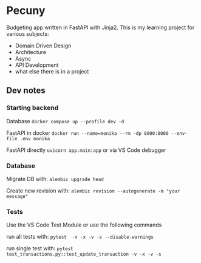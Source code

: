 # Pecuny
Budgeting app written in FastAPI with Jinja2. 
This is my learning project for various subjects:

- Domain Driven Design
- Architecture
- Async
- API Development
- what else there is in a project

## Dev notes

### Starting backend 

Database
`docker compose up --profile dev -d `

FastAPI in docker
`docker run --name=monika --rm -dp 8000:8000 --env-file .env monika`

FastAPI directly
`uvicorn app.main:app` or via VS Code debugger

### Database

Migrate DB with:
`alembic upgrade head`

Create new revision with:
`alembic revision --autogenerate -m "your message"`

### Tests

Use the VS Code Test Module or use the following commands

run all tests with:
`pytest  -v -x -v -s --disable-warnings`

run single test with:
`pytest test_transactions.py::test_update_transaction -v -x -v -s`

